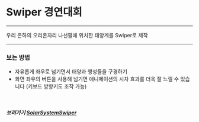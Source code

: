 # Swiper 경연대회

---

우리 은하의 오리온자리 나선팔에 위치한 태양계를 Swiper로 제작

---

### 보는 방법

- 자유롭게 좌우로 넘기면서 태양과 행성들을 구경하기
- 화면 좌우의 버튼을 사용해 넘기면 애니메이션의 시차 효과를 더욱 잘 느낄 수 있습니다
  (키보드 방향키도 조작 가능)

&nbsp;
##### 보러가기 [SolarSystemSwiper](<https://lee-jinyong.github.io/solarSystemSwiper/> "웹사이트 링크")